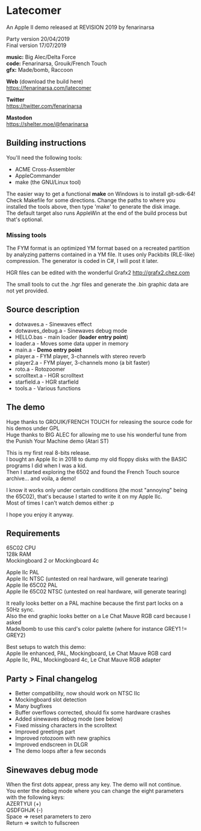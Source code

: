 # Latecomer

An Apple II demo released at REVISION 2019 by fenarinarsa

Party version 20/04/2019  
Final version 17/07/2019  
   
**music:** Big Alec/Delta Force  
**code:** Fenarinarsa, Grouik/French Touch  
**gfx:** Made/bomb, Raccoon  

**Web** (download the build here)  
https://fenarinarsa.com/latecomer  

**Twitter**  
https://twitter.com/fenarinarsa  

**Mastodon**  
https://shelter.moe/@fenarinarsa


## Building instructions

 
You'll need the following tools:  
- ACME Cross-Assembler  
- AppleCommander  
- make (the GNU/Linux tool)  

The easier way to get a functional **make** on Windows is to install git-sdk-64!  
Check Makefile for some directions. 
Change the paths to where you installed the tools above, then type 'make' to generate the disk image.  
The default target also runs AppleWin at the end of the build process but that's optional.  

### Missing tools

The FYM format is an optimized YM format based on a recreated partition by analyzing patterns contained in a YM file. It uses only Packbits (RLE-like) compression. The generator is coded in C#, I will post it later.

HGR files can be edited with the wonderful Grafx2 http://grafx2.chez.com

The small tools to cut the .hgr files and generate the .bin graphic data are not yet provided.


## Source description

- dotwaves.a - Sinewaves effect
- dotwaves_debug.a - Sinewaves debug mode
- HELLO.bas - main loader (**loader entry point**)
- loader.a - Moves some data upper in memory
- main.a - **Demo entry point**
- player.a - FYM player, 3-channels with stereo reverb
- player2.a - FYM player, 3-channels mono (a bit faster)
- roto.a - Rotozoomer
- scrolltext.a - HGR scrolltext
- starfield.a - HGR starfield
- tools.a - Various functions


## The demo

Huge thanks to GROUIK/FRENCH TOUCH for releasing the source code for his demos under GPL  
Huge thanks to BIG ALEC for allowing me to use his wonderful tune from the Punish Your Machine demo (Atari ST)  

This is my first real 8-bits release.  
I bought an Apple IIc in 2018 to dump my old floppy disks with the BASIC programs I did when I was a kid.  
Then I started exploring the 6502 and found the French Touch source archive... and voila, a demo!  

I know it works only under certain conditions (the most "annoying" being the 65C02), that's because I started to write it on my Apple IIc.  
Most of times I can't watch demos either :p  

I hope you enjoy it anyway.


## Requirements

65C02 CPU  
128k RAM  
Mockingboard 2 or Mockingboard 4c  

Apple IIc PAL  
Apple IIc NTSC (untested on real hardware, will generate tearing)  
Apple IIe 65C02 PAL  
Apple IIe 65C02 NTSC (untested on real hardware, will generate tearing)  

It really looks better on a PAL machine because the first part locks on a 50Hz sync.  
Also the end graphic looks better on a Le Chat Mauve RGB card because I asked  
Made/bomb to use this card's color palette (where for instance GREY1 != GREY2)  

Best setups to watch this demo:  
Apple IIe enhanced, PAL, Mockingboard, Le Chat Mauve RGB card  
Apple IIc, PAL, Mockingboard 4c, Le Chat Mauve RGB adapter  


## Party > Final changelog

- Better compatibility, now should work on NTSC IIc  
- Mockingboard slot detection  
- Many bugfixes  
- Buffer overflows corrected, should fix some hardware crashes  
- Added sinewaves debug mode (see below)  
- Fixed missing characters in the scrolltext  
- Improved greetings part  
- Improved rotozoom with new graphics  
- Improved endscreen in DLGR  
- The demo loops after a few seconds  


## Sinewaves debug mode

When the first dots appear, press any key. The demo will not continue.  
You enter the debug mode where you can change the eight parameters  
with the following keys:  
AZERTYUI (+)  
QSDFGHJK (-)  
Space => reset parameters to zero  
Return => switch to fullscreen  
